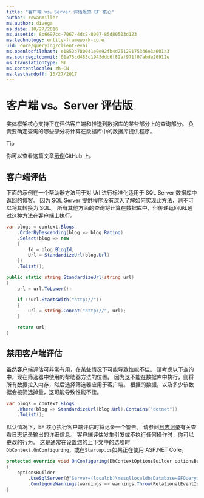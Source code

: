 ```yaml
---
title: "客户端 vs。Server 评估版的 EF 核心"
author: rowanmiller
ms.author: divega
ms.date: 10/27/2016
ms.assetid: 8b6697cc-7067-4dc2-8007-85d80503d123
ms.technology: entity-framework-core
uid: core/querying/client-eval
ms.openlocfilehash: e1852b780041e9e92fb4d25129175346e3a601a3
ms.sourcegitcommit: 01a75cd483c1943ddd6f82af971f07abde20912e
ms.translationtype: MT
ms.contentlocale: zh-CN
ms.lasthandoff: 10/27/2017
---
```

# <a name="client-vs-server-evaluation"></a>客户端 vs。Server 评估版

实体框架核心支持正在评估客户端和推送到数据库的某些部分上的查询部分。 负责要确定查询的哪些部分将计算在数据库中的数据库提供程序。

> [!TIP]  
> 你可以查看这篇文章[示例](https://github.com/aspnet/EntityFramework.Docs/tree/master/samples/core/Querying)GitHub 上。

## <a name="client-evaluation"></a>客户端评估

下面的示例在一个帮助器方法用于对 Url 进行标准化适用于 SQL Server 数据库中返回的博客。 因为 SQL Server 提供程序没有深入了解如何实现此方法，则不可以将其转换为 SQL。 所有其他方面的查询将计算在数据库中，但传递返回`URL`通过这种方法在客户端上执行。

<!-- [!code-csharp[Main](samples/core/Querying/Querying/ClientEval/Sample.cs?highlight=6)] -->
``` csharp
var blogs = context.Blogs
    .OrderByDescending(blog => blog.Rating)
    .Select(blog => new
    {
        Id = blog.BlogId,
        Url = StandardizeUrl(blog.Url)
    })
    .ToList();
```

<!-- [!code-csharp[Main](samples/core/Querying/Querying/ClientEval/Sample.cs)] -->
``` csharp
public static string StandardizeUrl(string url)
{
    url = url.ToLower();

    if (!url.StartsWith("http://"))
    {
        url = string.Concat("http://", url);
    }

    return url;
}
```

## <a name="disabling-client-evaluation"></a>禁用客户端评估

虽然客户端评估可非常有用，在某些情况下可能导致性能不佳。 请考虑以下查询中，现在筛选器中使用的帮助器方法的位置。 因为这不能在数据库中执行，则将所有数据拉入内存，然后选择筛选器应用于客户端。 根据的数据，以及多少该数据会被筛选掉量，这可能导致性能不佳。

<!-- [!code-csharp[Main](samples/core/Querying/Querying/ClientEval/Sample.cs)] -->
``` csharp
var blogs = context.Blogs
    .Where(blog => StandardizeUrl(blog.Url).Contains("dotnet"))
    .ToList();
```

默认情况下，EF 核心执行客户端评估时将记录一个警告。 请参阅[日志记录](../miscellaneous/logging.md)有关查看日志记录输出的详细信息。 客户端评估发生引发或不执行任何操作时，你可以更改的行为。 这是通常在设置您的上下文中的选项时`DbContext.OnConfiguring`，或在`Startup.cs`如果正在使用 ASP.NET Core。

<!-- [!code-csharp[Main](samples/core/Querying/Querying/ClientEval/ThrowOnClientEval/BloggingContext.cs?highlight=5)] -->
``` csharp
protected override void OnConfiguring(DbContextOptionsBuilder optionsBuilder)
{
    optionsBuilder
        .UseSqlServer(@"Server=(localdb)\mssqllocaldb;Database=EFQuerying;Trusted_Connection=True;")
        .ConfigureWarnings(warnings => warnings.Throw(RelationalEventId.QueryClientEvaluationWarning));
}
```
